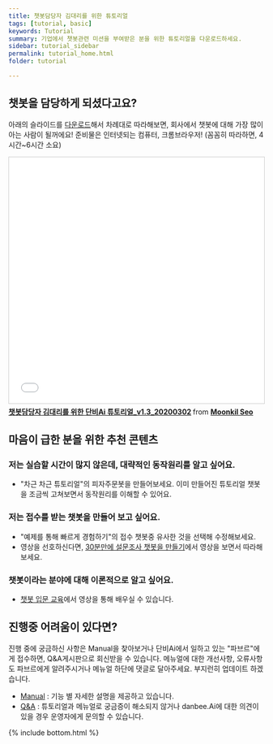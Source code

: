 ```yaml
---
title: 챗봇담당자 김대리를 위한 튜토리얼   
tags: [tutorial, basic]
keywords: Tutorial
summary: 기업에서 챗봇관련 미션을 부여받은 분을 위한 튜토리얼을 다운로드하세요.
sidebar: tutorial_sidebar
permalink: tutorial_home.html
folder: tutorial

---
```


## 챗봇을 담당하게 되셨다고요?
아래의 슬라이드를 [다운로드](https://www.slideshare.net/moonkilism/ai-v1320200302)해서 차례대로 따라해보면, 회사에서 챗봇에 대해 가장 많이 아는 사람이 될꺼에요! 준비물은 인터넷되는 컴퓨터, 크롬브라우저! (꼼꼼히 따라하면, 4시간~6시간 소요)

<div class="videowrapper">
<iframe src="//www.slideshare.net/slideshow/embed_code/key/gQIBKV03dpcvC7" width="595" height="485" frameborder="0" marginwidth="0" marginheight="0" scrolling="no" style="border:1px solid #CCC; border-width:1px; margin-bottom:5px; max-width: 100%;" allowfullscreen> </iframe> <div style="margin-bottom:5px"> <strong> <a href="//www.slideshare.net/moonkilism/ai-v1320200302" title="챗봇담당자 김대리를 위한 단비Ai 튜토리얼_v1.3_20200302" target="_blank">챗봇담당자 김대리를 위한 단비Ai 튜토리얼_v1.3_20200302</a> </strong> from <strong><a href="https://www.slideshare.net/moonkilism" target="_blank">Moonkil Seo</a></strong> </div>
</div>


## 마음이 급한 분을 위한 추천 콘텐츠

### 저는 실습할 시간이 많지 않은데, 대략적인 동작원리를 알고 싶어요.
- "차근 차근 튜토리얼"의 피자주문봇을 만들어보세요. 이미 만들어진 튜토리얼 챗봇을 조금씩 고쳐보면서 동작원리를 이해할 수 있어요.

### 저는 접수를 받는 챗봇을 만들어 보고 싶어요.
- "예제를 통해 빠르게 경험하기"의 접수 챗봇중 유사한 것을 선택해 수정해보세요.
- 영상을 선호하신다면, [30분만에 설문조사 챗봇을 만들기](/video_tutorial_survey.html)에서 영상을 보면서 따라해보세요.

### 챗봇이라는 분야에 대해 이론적으로 알고 싶어요.
- [챗봇 입문 교육](/study_video.html)에서 영상을 통해 배우실 수 있습니다.

## 진행중 어려움이 있다면?
진행 중에 궁금하신 사항은 Manual을 찾아보거나 단비Ai에서 일하고 있는 "파브르"에게 접수하면, Q&A게시판으로 회신받을 수 있습니다.
메뉴얼에 대한 개선사항, 오류사항도 파브르에게 알려주시거나 메뉴얼 하단에 댓글로 달아주세요. 부지런히 업데이트 하겠습니다.

- <span class="link">[Manual](/index.html)</span> : 기능 별 자세한 설명을 제공하고 있습니다.
- <span class="link">[Q&A](http://doc.danbee.ai/feedback.html#qa-%EA%B2%8C%EC%8B%9C%ED%8C%90)</span> : 튜토리얼과 메뉴얼로 궁금증이 해소되지 않거나 danbee.Ai에 대한 의견이 있을 경우 운영자에게 문의할 수 있습니다.




{% include bottom.html %}
